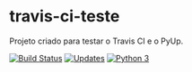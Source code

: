 # travis-ci-teste
Projeto criado para testar o Travis CI e o PyUp.

[![Build Status](https://travis-ci.org/asiqueira/travis-ci-teste.svg?branch=main)](https://travis-ci.org/asiqueira/travis-ci-teste)
[![Updates](https://pyup.io/repos/github/asiqueira/travis-ci-teste/shield.svg)](https://pyup.io/repos/github/asiqueira/travis-ci-teste/)
[![Python 3](https://pyup.io/repos/github/asiqueira/travis-ci-teste/python-3-shield.svg)](https://pyup.io/repos/github/asiqueira/travis-ci-teste/)

